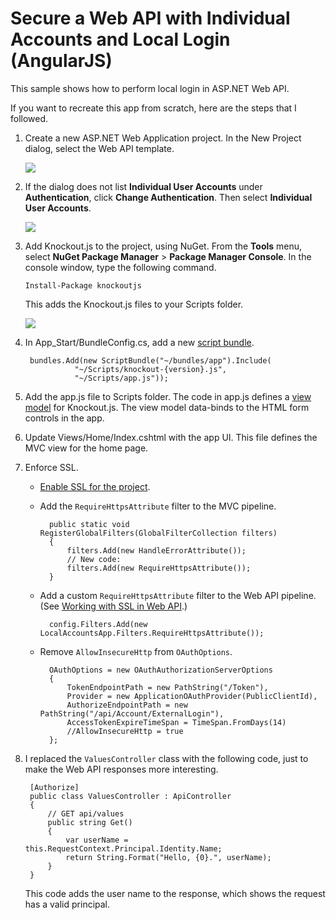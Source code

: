 Secure a Web API with Individual Accounts and Local Login (AngularJS)
================

This sample shows how to perform local login in ASP.NET Web API.

If you want to recreate this app from scratch, here are the steps that I followed. 

1. Create a new ASP.NET Web Application project. In the New Project dialog, select the Web API template.

	![](images/readme1.png)

1. If the dialog does not list **Individual User Accounts** under **Authentication**, click **Change Authentication**. Then select **Individual User Accounts**.

	![](images/readme2.png)

1. Add Knockout.js to the project, using NuGet. From the **Tools** menu, select **NuGet Package Manager** > **Package Manager Console**. In the console window, type the following command.

	`Install-Package knockoutjs`
	
	This adds the Knockout.js files to your Scripts folder.

	![](images/readme3.png)


1. In App_Start/BundleConfig.cs, add a new [script bundle](http://www.asp.net/mvc/tutorials/mvc-4/bundling-and-minification). 

        bundles.Add(new ScriptBundle("~/bundles/app").Include(
                  "~/Scripts/knockout-{version}.js",
                  "~/Scripts/app.js"));

1. Add the app.js file to Scripts folder. The code in app.js defines a [view model](http://knockoutjs.com/documentation/observables.html) for Knockout.js. The view model data-binds to the HTML form controls in the app.

1. Update Views/Home/Index.cshtml with the app UI. This file defines the MVC view for the home page. 

1. Enforce SSL. 
	- [Enable SSL for the project](http:/azure.microsoft.com/en-us/documentation/articles/web-sites-dotnet-deploy-aspnet-mvc-app-membership-oauth-sql-database/#bkmk_createmvc4app). 
	- Add the `RequireHttpsAttribute` filter to the MVC pipeline.
	 
	        public static void RegisterGlobalFilters(GlobalFilterCollection filters)
	        {
	            filters.Add(new HandleErrorAttribute());    
                // New code:
	            filters.Add(new RequireHttpsAttribute());
	        }

	- Add a custom `RequireHttpsAttribute` filter to the Web API pipeline. (See [Working with SSL in Web API](http://www.asp.net/web-api/overview/security/working-with-ssl-in-web-api).)  

            config.Filters.Add(new LocalAccountsApp.Filters.RequireHttpsAttribute());

	- Remove `AllowInsecureHttp` from `OAuthOptions`.

            OAuthOptions = new OAuthAuthorizationServerOptions
            {
                TokenEndpointPath = new PathString("/Token"),
                Provider = new ApplicationOAuthProvider(PublicClientId),
                AuthorizeEndpointPath = new PathString("/api/Account/ExternalLogin"),
                AccessTokenExpireTimeSpan = TimeSpan.FromDays(14)
                //AllowInsecureHttp = true
            };


1. I replaced the `ValuesController` class with the following code, just to make the Web API responses more interesting.

	    [Authorize]
	    public class ValuesController : ApiController
	    {
	        // GET api/values
	        public string Get()
	        {
	            var userName = this.RequestContext.Principal.Identity.Name;
	            return String.Format("Hello, {0}.", userName);
	        }
	    }
	
	This code adds the user name to the response, which shows the request has a valid principal.
